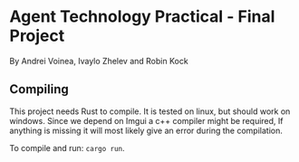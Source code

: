 # Agent Technology Practical - Final Project
By Andrei Voinea, Ivaylo Zhelev and Robin Kock

## Compiling
This project needs Rust to compile. It is tested on linux, but should
work on windows. Since we depend on Imgui a c++ compiler might be
required, If anything is missing it will most likely give an error
during the compilation.

To compile and run: `cargo run`.
